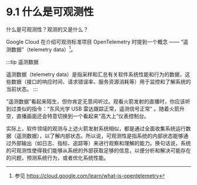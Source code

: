 # 9.1 什么是可观测性

什么是可观测性？观测的又是什么？

Google Cloud 在介绍可观测标准项目 OpenTelemetry 时提到一个概念 —— “遥测数据”（telemetry data）[^1]。

:::tip 遥测数据

遥测数据（telemetry data）是指采样和汇总有关软件系统性能和行为的数据，这些数据（接口的响应时间、请求错误率、服务资源消耗等）用于监控和了解系统的当前状态。
:::

“遥测数据”看起来陌生，但你肯定无意间听过。观看火箭发射的直播时，你应该听到过类似的指令：“东风光学 USB 雷达跟踪正常，遥测信号正常” 。随着火箭升空，直播画面还会特意切换到一个看起来“高大上”仪表控制台。

实际上，软件领域的观测与上述火箭发射系统相似，都是通过全面收集系统运行数据（遥测数据），以了解内部状态。所以说，可观测性是指系统的内部状态能够通过外部输出（如日志、指标、追踪等）来进行观察和理解的能力。换句话说，系统的可观测性使得我们能够从系统的外部获取足够的信息，以便分析和解决可能存在的问题，预测系统行为，或者优化系统性能。
[^1]: 参见 https://cloud.google.com/learn/what-is-opentelemetry
